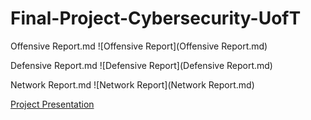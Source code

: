 # Final-Project-Cybersecurity-UofT

Offensive Report.md
![Offensive Report](Offensive Report.md)

Defensive Report.md
![Defensive Report](Defensive Report.md)

Network Report.md
![Network Report](Network Report.md)


[Project Presentation](https://docs.google.com/presentation/d/1FHGCIpeklxHBZqKLHTWi228rQrTHEQ1V/edit?usp=sharing&ouid=110315788476304063614&rtpof=true&sd=true)




